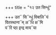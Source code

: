 +++
title = "१२ उत सिन्धुं"

+++
उत᳓ सि᳓न्धुं विबालि᳓यं  
वितस्थाना᳓म् अ᳓धि क्ष᳓मि  
प᳓रि ष्ठा इन्द्र माय᳓या